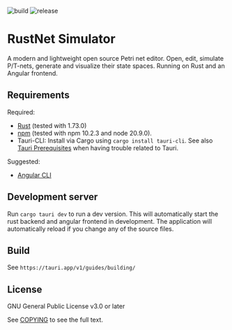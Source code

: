 ![build](https://github.com/Thamsta/rust-petrinet-simulator/actions/workflows/rust.yml/badge.svg?branch=main)
![release](https://img.shields.io/github/v/release/Thamsta/rust-petrinet-simulator?display_name=release&sort=semver)

# RustNet Simulator
A modern and lightweight open source Petri net editor. Open, edit, simulate P/T-nets, generate and visualize their state
spaces.
Running on Rust and an Angular frontend.

## Requirements

Required: 
* [Rust](https://www.rust-lang.org/tools/install) (tested with 1.73.0)
* [npm](https://www.npmjs.com/package/npm) (tested with npm 10.2.3 and node 20.9.0). 
* Tauri-CLI: Install via Cargo using `cargo install tauri-cli`. See also [Tauri Prerequisites](https://tauri.app/v1/guides/getting-started/prerequisites) when having trouble related to Tauri.

Suggested: 
* [Angular CLI](https://angular.io/cli)

## Development server

Run `cargo tauri dev` to run a dev version. This will automatically start the rust backend and angular frontend in development.
The application will automatically reload if you change any of the source files.

## Build

See `https://tauri.app/v1/guides/building/`

## License

GNU General Public License v3.0 or later

See [COPYING](COPYING) to see the full text.